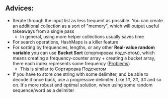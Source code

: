 ## Advices:
- Iterate through the input list as less frequent as possible. You can create an additional collection as a sort of "memory", which will output useful takeaways from a single pass
	- In general, using more helper collections usually saves time
- For search operations, HashMaps is a killer feature
- For sorting by frequencies, lengths, or any other **Real-value random variable** you can use **Bucket Sort** (спортировка подсчетом), which means creating a frequency-counter array + creating a bucket array, there each index represents some frequency ([Problems](https://neetcode.io/problems/top-k-elements-in-list))
	- This is similar to Сортировка Подсчетом
- If you have to store one string with some delimiter, and be able to decode it once back, use a progressive delimiter. Like 1#, 2#, 3# and so on. It's more robust and optimal solution, when using some random sequence/word as a delimiter
